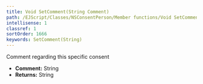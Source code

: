 ```yaml
---
title: Void SetComment(String Comment)
path: /EJScript/Classes/NSConsentPerson/Member functions/Void SetComment(String p_0)
intellisense: 1
classref: 1
sortOrder: 1666
keywords: SetComment(String)
---
```



Comment regarding this specific consent



* **Comment:** String
* **Returns:** String


